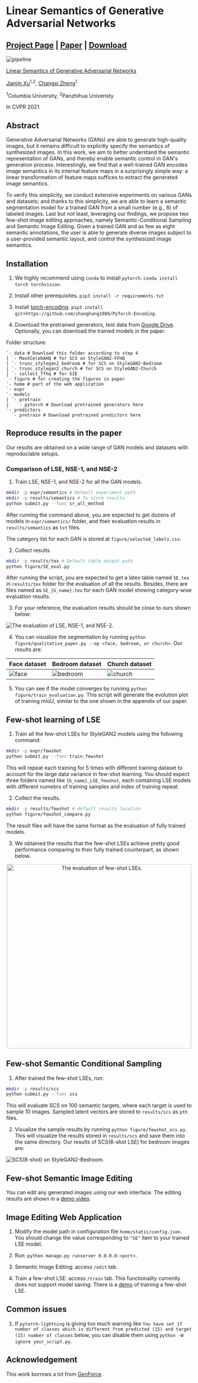 # Linear Semantics of Generative Adversarial Networks

## [Project Page](https://atlantixjj.github.io/LinearSemanticsGAN/) | [Paper](https://arxiv.org/abs/2104.00487) | [Download](https://drive.google.com/drive/folders/1e66ooGzbKZLoXoy7Up31U-ibCBjrNW9l?usp=sharing)

![pipeline](doc/pipeline.png)

[Linear Semantics of Generative Adversarial Networks](https://arxiv.org/abs/2104.00487)

[Jianjin Xu](https://atlantixjj.github.io/)<sup>1,2</sup>, [Changxi Zheng](http://www.cs.columbia.edu/~cxz/)<sup>1</sup>


<sup>1</sup>Columbia University, <sup>2</sup>Panzhihua Univeristy

In CVPR 2021.

## Abstract

Generative Adversarial Networks (GANs) are able to generate high-quality images, but it remains difficult to explicitly specify the semantics of synthesized images. In this work, we aim to better understand the semantic representation of GANs, and thereby enable semantic control in GAN's generation process. Interestingly, we find that a well-trained GAN encodes image semantics in its internal feature maps in a surprisingly simple way: a linear transformation of feature maps suffices to extract the generated image semantics.

To verify this simplicity, we conduct extensive experiments on various GANs and datasets; and thanks to this simplicity, we are able to learn a semantic segmentation model for a trained GAN from a small number (e.g., 8) of labeled images. Last but not least, leveraging our findings, we propose two few-shot image editing approaches, namely Semantic-Conditional Sampling and Semantic Image Editing. Given a trained GAN and as few as eight semantic annotations, the user is able to generate diverse images subject to a user-provided semantic layout, and control the synthesized image semantics.

## Installation

1. We highly recommend using `conda` to install `pytorch`. `conda install torch torchvision`.

2. Install other prerequisites. `pip3 install -r requirements.txt`

3. Install [torch-encoding](https://github.com/zhanghang1989/PyTorch-Encoding). `pip3 install git+https://github.com/zhanghang1989/PyTorch-Encoding`.

4. Download the pretrained generators, test data from [Google Drive](https://drive.google.com/drive/folders/1e66ooGzbKZLoXoy7Up31U-ibCBjrNW9l?usp=sharing). Optionally, you can download the trained models in the paper.

Folder structure:

```
`- data # Download this folder according to step 4
| `- MaskCelebAHQ # for SCS on StyleGAN2-FFHQ
| `- trunc_stylegan2_bedroom # for SCS on StyleGAN2-Bedroom
| `- trunc_stylegan2_church # for SCS on StyleGAN2-Church
| `- collect_ffhq # for SIE
`- figure # for creating the figures in paper
`- home # part of the web application
`- expr
`- models
| `- pretrain
|   `- pytorch # Download pretrained generators here
`- predictors
  `- pretrain # Download pretrained predictors here
```


## Reproduce results in the paper

Our results are obtained on a wide range of GAN models and datasets with reproduciable setups.

### Comparison of LSE, NSE-1, and NSE-2

1. Train LSE, NSE-1, and NSE-2 for all the GAN models.

```bash
mkdir -p expr/semantics # Default experiment path
mkdir -p results/semantics # To store results
python submit.py --func sr_all_method
```

After running the command above, you are expected to get dozens of models in `expr/semantics/` folder, and their evaluation results in `results/semantics` as `txt` files.

The category list for each GAN is stored at `figure/selected_labels.csv`.

2. Collect results.

```bash
mkdir -p results/tex # Default table output path
python figure/SE_eval.py
```

After running the script, you are expected to get a latex table named `SE.tex` in `results/tex` folder for the evaluation of all the results. Besides, there are files named as `SE_{G_name}.tex` for each GAN model showing category-wise evaluation results.

3. For your reference, the evaluation results should be close to ours shown below:

![The evaluation of LSE, NSE-1, and NSE-2.](doc/se_quant.png)

4. You can visualize the segmentation by running `python figure/qualitative_paper.py --op <face, bedroom, or church>`. Our results are:

| Face dataset | Bedroom dataset | Church dataset|
|:--|:--|:--|
|![face](doc/face_paper_1.png)|![bedroom](doc/bedroom_paper_1.png)|![church](doc/church_paper_1.png)|

5. You can see if the model converges by running `python figure/train_evaluation.py`. This script will generate the evolution plot of training mIoU, similar to the one shown in the appendix of our paper.

## Few-shot learning of LSE

1. Train all the few-shot LSEs for StyleGAN2 models using the following command:

```bash
mkdir -p expr/fewshot
python submit.py --func train_fewshot
```

This will repeat each training for 5 times with different training dataset to account for the large data variance in few-shot learning.
You should expect three folders named like `{G_name}_LSE_fewshot`, each containing LSE models with different numebrs of training samples and index of training repeat.

2. Collect the results.

```bash
mkdir -p results/fewshot # default results location
python figure/fewshot_compare.py
```

The result files will have the same format as the evaluation of fully trained models.

3. We obtained the results that the few-shot LSEs achieve pretty good performance comparing to their fully trained counterpart, as shown below.

<center><img src="doc/fewshot_quant.png" width=500px alt="The evaluation of few-shot LSEs."/></center>

## Few-shot Semantic Conditional Sampling

1. After trained the few-shot LSEs, run:

```bash
mkdir -p results/scs
python submit.py --func scs
```

This will evaluate SCS on 100 semantic targets, where each target is used to sample 10 images.
Sampled latent vectors are stored to `results/scs` as `pth` files.

2. Visualize the sample results by running `python figure/fewshot_scs.py`. This will visualize the results stored in `results/scs` and save them into the same directory. Our results of SCS(8-shot LSE) for bedroom images are:

![SCS(8-shot) on StyleGAN2-Bedroom.](doc/scs_bedroom.png)

## Few-shot Semantic Image Editing

You can edit any generated images using our web interface.
The editing results are shown in a [demo video](https://www.youtube.com/watch?v=xcQqUJqu5WM).

## Image Editing Web Application

1. Modify the model path in configuration file `home/static/config.json`. You should change the value corresponding to `"SE"` item to your trained LSE model.

2. Run: `python manage.py runserver 0.0.0.0:<port>`.

3. Semantic Image Editing: access `/edit` tab.

4. Train a few-shot LSE: access `/train` tab. This functionality currently does not support model saving.
There is a [demo](doc/LinearGAN_Training.mp4) of training a few-shot LSE.

## Common issues

1. If `pytorch-lightning` is giving too much warning like `You have set 17 number of classes which is different from predicted (15) and target (15) number of classes` below, you can disable them using `python -W ignore your_script.py`.

## Acknowledgement

This work borrows a lot from [GenForce](https://github.com/genforce).